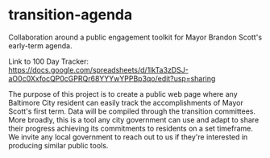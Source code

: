 # transition-agenda
Collaboration around a public engagement toolkit for Mayor Brandon Scott's early-term agenda. 

Link to 100 Day Tracker:
https://docs.google.com/spreadsheets/d/1lkTa3zDSJ-aO0c0XxfocQP0cGPRQr68YYYwYPPBp3qo/edit?usp=sharing

The purpose of this project is to create a public web page where any Baltimore City resident can easily track the accomplishments of Mayor Scott's first term. Data will be compiled through the transition committees. More broadly, this is a tool any city government can use and adapt to share their progress achieving its commitments to residents on a set timeframe. We invite any local government to reach out to us if they're interested in producing similar public tools.
